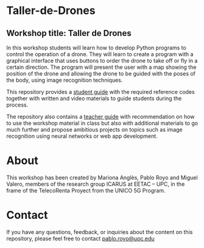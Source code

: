 # Taller-de-Drones
## Workshop title: Taller de Drones
In this workshop students will learn how to develop Python programs to control the operation of a drone. They will learn to create a program with a graphical interface that uses buttons to order the drone to take off or fly in a certain direction. The program will present the user with a map showing the position of the drone and allowing the drone to be guided with the poses of the body, using image recognition techniques.    
     
This repository provides a [student guide](Student_guide.md) with the required reference codes together with written and video materials to guide students during the process.    
    
The repository also contains a [teacher guide](Teacher_guide.md) with recommendation on how to use the workshop material in class but also with additional materials to go much further and propose ambitious projects on topics such as image recognition using neural networks or web app development.     
    
# About    
This workshop has been created by Mariona Anglès, Pablo Royo and Miguel Valero, members of the research group ICARUS at EETAC – UPC, in the frame of the TelecoRenta Proyect from the UNICO 5G Program.      
      
# Contact     
    
If you have any questions, feedback, or inquiries about the content on this repository, please feel free to contact pablo.royo@upc.edu

